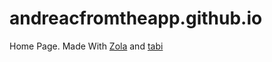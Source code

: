 # andreacfromtheapp.github.io

Home Page. Made With [Zola](https://www.getzola.org) and
[tabi](https://github.com/welpo/tabi)
